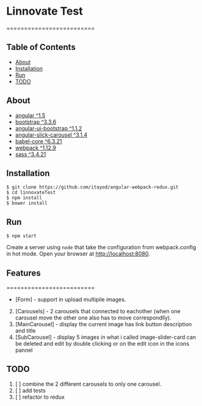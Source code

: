 # Linnovate Test
=========================

## Table of Contents

- [About](#about)
- [Installation](#installation)
- [Run](#run)
- [TODO](#TODO)

## About

- [angular ^1.5](https://github.com/angular/angular.js.git)
- [bootstrap ^3.3.6](https://github.com/twbs/bootstrap.git)
- [angular-ui-bootstrap ^1.1.2](https://github.com/angular-ui/bootstrap)
- [angular-slick-carousel ^3.1.4](https://github.com/devmark/angular-slick-carousel)
- [babel-core ^6.3.21](https://github.com/babel/babel/tree/master/packages/babel-core)
- [webpack ^1.12.9](https://github.com/webpack/webpack)
- [sass ^3.4.21](https://github.com/sass/sass)

## Installation
```
$ git clone https://github.com/itayod/angular-webpack-redux.git
$ cd linnovateTest
$ npm install
$ bower install
```

## Run
```
$ npm start
```
Create a server using `node` that take the configuration from webpack.config in hot mode.
Open your browser at [http://localhost:8080](http://localhost:8080).

## Features
=========================
- [Form]  - support in upload multipile images.
2. [Carousels]  - 2 carousels that connected to eachother (when one carousel move the other one also has to move correspondlly).
3. [MainCarousel]  - display the current image has link button description and title
4. [SubCarousel]  - display 5 images in what i called image-slider-card can be deleted and edit by double clicking or on the edit icon in the icons pannel
 

## TODO
1. [ ] combine the 2 different carousels to only one carousel.
2. [ ] add tests
3. [ ] refactor to redux
